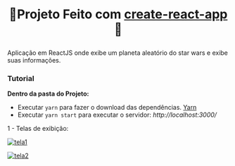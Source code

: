 <h1 align="center">

  **🌟Projeto Feito com [create-react-app](https://github.com/facebook/create-react-app) 🌟**

</h1>

 Aplicação em ReactJS onde exibe um planeta aleatório do star wars e exibe suas informações.

### Tutorial

**Dentro da pasta do Projeto:**

- Executar `yarn` para fazer o download das dependências. [Yarn](https://yarnpkg.com/)
- Executar `yarn start` para executar o servidor: *http://localhost:3000/*

1 - Telas de exibição: <br>

[![tela1](https://raw.githubusercontent.com/rickson-simoes/swapi_starwars/master/imgs_exemplo/img1.png "img1")](https://raw.githubusercontent.com/rickson-simoes/swapi_starwars/master/imgs_exemplo/img1.png "img1")


[![tela2](https://raw.githubusercontent.com/rickson-simoes/swapi_starwars/master/imgs_exemplo/img2.png "img2")](https://raw.githubusercontent.com/rickson-simoes/swapi_starwars/master/imgs_exemplo/img2.png "img2")
